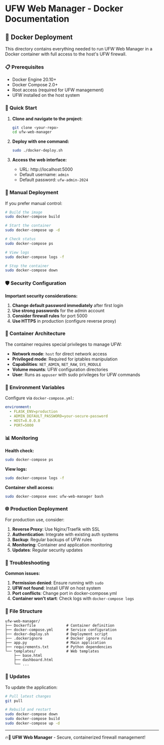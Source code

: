# UFW Web Manager - Docker Documentation

## 🐳 Docker Deployment

This directory contains everything needed to run UFW Web Manager in a Docker container with full access to the host's UFW firewall.

### 📋 Prerequisites

- Docker Engine 20.10+
- Docker Compose 2.0+
- Root access (required for UFW management)
- UFW installed on the host system

### 🚀 Quick Start

1. **Clone and navigate to the project:**
   ```bash
   git clone <your-repo>
   cd ufw-web-manager
   ```

2. **Deploy with one command:**
   ```bash
   sudo ./docker-deploy.sh
   ```

3. **Access the web interface:**
   - URL: http://localhost:5000
   - Default username: `admin`
   - Default password: `ufw-admin-2024`

### 🔧 Manual Deployment

If you prefer manual control:

```bash
# Build the image
sudo docker-compose build

# Start the container
sudo docker-compose up -d

# Check status
sudo docker-compose ps

# View logs
sudo docker-compose logs -f

# Stop the container
sudo docker-compose down
```

### 🛡️ Security Configuration

**Important security considerations:**

1. **Change default password immediately** after first login
2. **Use strong passwords** for the admin account
3. **Consider firewall rules** for port 5000
4. **Use HTTPS** in production (configure reverse proxy)

### 🔗 Container Architecture

The container requires special privileges to manage UFW:

- **Network mode**: `host` for direct network access
- **Privileged mode**: Required for iptables manipulation
- **Capabilities**: `NET_ADMIN`, `NET_RAW`, `SYS_MODULE`
- **Volume mounts**: UFW configuration directories
- **User**: Runs as `appuser` with sudo privileges for UFW commands

### 🔄 Environment Variables

Configure via `docker-compose.yml`:

```yaml
environment:
  - FLASK_ENV=production
  - ADMIN_DEFAULT_PASSWORD=your-secure-password
  - HOST=0.0.0.0
  - PORT=5000
```

### 📊 Monitoring

**Health check:**
```bash
sudo docker-compose ps
```

**View logs:**
```bash
sudo docker-compose logs -f
```

**Container shell access:**
```bash
sudo docker-compose exec ufw-web-manager bash
```

### 🌐 Production Deployment

For production use, consider:

1. **Reverse Proxy**: Use Nginx/Traefik with SSL
2. **Authentication**: Integrate with existing auth systems
3. **Backup**: Regular backups of UFW rules
4. **Monitoring**: Container and application monitoring
5. **Updates**: Regular security updates

### 🔧 Troubleshooting

**Common issues:**

1. **Permission denied**: Ensure running with `sudo`
2. **UFW not found**: Install UFW on host system
3. **Port conflicts**: Change port in docker-compose.yml
4. **Container won't start**: Check logs with `docker-compose logs`

### 📝 File Structure

```
ufw-web-manager/
├── Dockerfile              # Container definition
├── docker-compose.yml      # Service configuration
├── docker-deploy.sh        # Deployment script
├── .dockerignore           # Docker ignore rules
├── app.py                  # Main application
├── requirements.txt        # Python dependencies
└── templates/              # Web templates
    ├── base.html
    ├── dashboard.html
    └── ...
```

### 🔄 Updates

To update the application:

```bash
# Pull latest changes
git pull

# Rebuild and restart
sudo docker-compose down
sudo docker-compose build
sudo docker-compose up -d
```

---

🔥🧱 **UFW Web Manager** - Secure, containerized firewall management!
